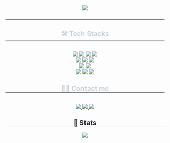 <div align="center">
  <img src="https://capsule-render.vercel.app/api?type=transparent&color=0:383838,100:030202&height=100&text=🧑🏻‍💻%20👩🏿‍💻%20🧑🏼‍💻%20👩🏾‍💻%20🧑🏽‍💻%20👩🏽‍💻%20🧑🏾‍💻%20👩🏼‍💻%20🧑🏿‍💻%20👩🏻‍💻&animation=twinkling&fontColor=ffffff&fontSize=40"/>
</div>

<div align="center">
  <h2 style="border-bottom: 1px solid #21262d; color: #c9d1d9;"></h2>
  <div style="font-weight: 700; font-size: 15px; text-align: center; color: #c9d1d9;"></div>
</div>

<div align="center">
  <h2 style="border-bottom: 1px solid #21262d; color: #c9d1d9;">🛠️ Tech Stacks</h2><br/>
  
  <div style="margin: 0 auto; text-align: center;" align="center"/>
    <img src="https://img.shields.io/badge/HTML5-E34F26?style=for-the-badge&logo=HTML5&logoColor=white"/>
    <img src="https://img.shields.io/badge/CSS3-1572B6?style=for-the-badge&logo=CSS3&logoColor=white"/>
    <img src="https://img.shields.io/badge/Javascript-F7DF1E?style=for-the-badge&logo=Javascript&logoColor=white"/>
    <img src="https://img.shields.io/badge/jQuery-0769AD?style=for-the-badge&logo=jQuery&logoColor=white"/>
    <br/>
    <img src="https://img.shields.io/badge/Visual_Studio_Code-0078D4?style=for-the-badge&logo=visual%20studio%20code&logoColor=white"/>
    <img src="https://img.shields.io/badge/Eclipse-2C2255?style=for-the-badge&logo=eclipse&logoColor=white"/>
    <img src="https://img.shields.io/badge/Spring Boot-6DB33F?style=for-the-badge&logo=Spring Boot&logoColor=white"/>
    <br/>
    <img src="https://img.shields.io/badge/Adobe%20Illustrator-FF9A00?style=for-the-badge&logo=adobe%20illustrator&logoColor=white"/>
    <img src="https://img.shields.io/badge/Adobe%20Photoshop-31A8FF?style=for-the-badge&logo=Adobe%20Photoshop&logoColor=black"/>
    <br/>
    <img src="https://img.shields.io/badge/Figma-F24E1E?style=for-the-badge&logo=Figma&logoColor=white"/>
    <img src="https://img.shields.io/badge/Github-181717?style=for-the-badge&logo=Github&logoColor=white"/>
    <img src="https://img.shields.io/badge/Git-F05032?style=for-the-badge&logo=Git&logoColor=white"/>
  </div>
</div>

<div align="center">
  <h2 style="border-bottom: 1px solid #21262d; color: #c9d1d9;">🧑‍💻 Contact me</h2><br/>
  
  <div align="center">
    <a href="https://velog.io/@shinhwiiron">
      <img src="https://img.shields.io/badge/Velog-20C997?style=for-the-badge&logo=Velog&logoColor=white&link=velog.io/@shinhwiiron"/>
    </a>
    <a href="https://www.instagram.com/98.1106">
      <img src="https://img.shields.io/badge/Instagram-E4405F?style=for-the-badge&logo=Instagram&logoColor=white&link=98.1106"/>
    </a>
    <a href=mailto:shinhwiiron@gmail.com>
      <img src="https://img.shields.io/badge/Gmail-EA4335?style=for-the-badge&logo=Gmail&logoColor=white&link=mailto:shinhwiiron@gmail.com"/>
    </a>
  </div>
</div>

<div align="center">
  <h2 style="border-bottom: 1px solid #d8dee4; color: #282d33;">🏅 Stats</h2>
  
  <div align="center">
    <img src="https://github-readme-stats.vercel.app/api?username=hwiiron&bg_color=180,00000000,ffffff&title_color=ffffff&text_color=ffffff"/>
  </div>
</div>
    
<!--
**hwiiron/hwiiron** is a ✨ _special_ ✨ repository because its `README.md` (this file) appears on your GitHub profile.

Here are some ideas to get you started:

- 🔭 I’m currently working on ...
- 🌱 I’m currently learning ...
- 👯 I’m looking to collaborate on ...
- 🤔 I’m looking for help with ...
- 💬 Ask me about ...
- 📫 How to reach me: ...
- 😄 Pronouns: ...
- ⚡ Fun fact: ...
-->
